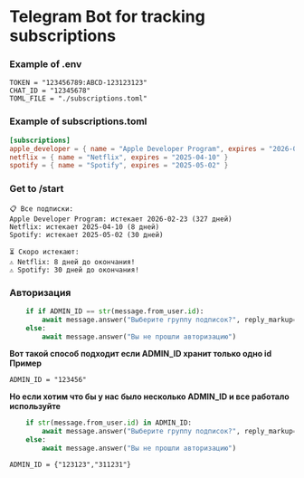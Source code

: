 # Telegram Bot for tracking subscriptions

### Example of .env
```
TOKEN = "123456789:ABCD-123123123"
CHAT_ID = "12345678"
TOML_FILE = "./subscriptions.toml"
```


### Example of subscriptions.toml

```toml
[subscriptions]
apple_developer = { name = "Apple Developer Program", expires = "2026-02-23" }
netflix = { name = "Netflix", expires = "2025-04-10" }
spotify = { name = "Spotify", expires = "2025-05-02" }
```

### Get to /start
```
📋 Все подписки:
Apple Developer Program: истекает 2026-02-23 (327 дней)
Netflix: истекает 2025-04-10 (8 дней)
Spotify: истекает 2025-05-02 (30 дней)

⏳ Скоро истекают:
⚠️ Netflix: 8 дней до окончания!
⚠️ Spotify: 30 дней до окончания!
```

### Авторизация 

```python
    if if ADMIN_ID == str(message.from_user.id):
        await message.answer("Выберите группу подписок?", reply_markup=keyboard)
    else:
        await message.answer("Вы не прошли авторизацию")
```
**Вот такой способ подходит если ADMIN_ID хранит только одно id**
**Пример**
```
ADMIN_ID = "123456"
```
**Но если хотим что бы у нас было несколько ADMIN_ID и все работало используйте**
```python
    if str(message.from_user.id) in ADMIN_ID:
        await message.answer("Выберите группу подписок?", reply_markup=keyboard)
    else:
        await message.answer("Вы не прошли авторизацию")
```
```
ADMIN_ID = {"123123","311231"}
```